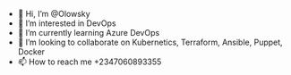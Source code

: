 - 👋 Hi, I’m @Olowsky
- 👀 I’m interested in DevOps
- 🌱 I’m currently learning Azure DevOps
- 💞️ I’m looking to collaborate on Kubernetics, Terraform, Ansible, Puppet, Docker
- 📫 How to reach me +2347060893355

<!---
Olowsky/Olowsky is a ✨ special ✨ repository because its `README.md` (this file) appears on your GitHub profile.
You can click the Preview link to take a look at your changes.
--->
